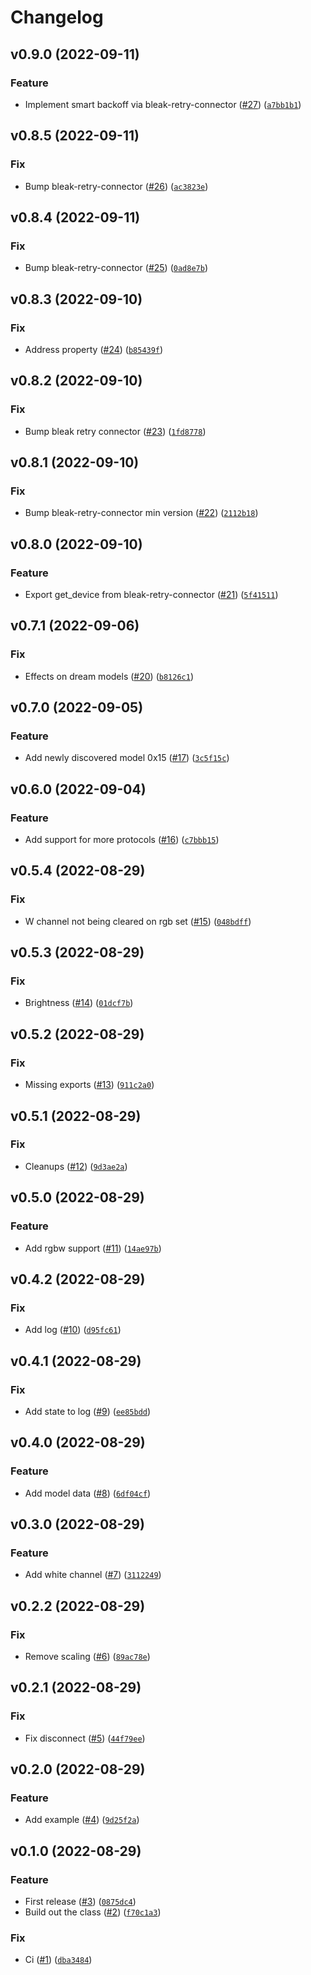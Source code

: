 # Changelog

<!--next-version-placeholder-->

## v0.9.0 (2022-09-11)
### Feature
* Implement smart backoff via bleak-retry-connector ([#27](https://github.com/Bluetooth-Devices/led-ble/issues/27)) ([`a7bb1b1`](https://github.com/Bluetooth-Devices/led-ble/commit/a7bb1b1707c103010398091d5291d8827b730d7e))

## v0.8.5 (2022-09-11)
### Fix
* Bump bleak-retry-connector ([#26](https://github.com/Bluetooth-Devices/led-ble/issues/26)) ([`ac3823e`](https://github.com/Bluetooth-Devices/led-ble/commit/ac3823e546e7263e345b1deae8a7f0b94487a89e))

## v0.8.4 (2022-09-11)
### Fix
* Bump bleak-retry-connector ([#25](https://github.com/Bluetooth-Devices/led-ble/issues/25)) ([`0ad8e7b`](https://github.com/Bluetooth-Devices/led-ble/commit/0ad8e7bc240bcd9abfffb7efccef93186072c25c))

## v0.8.3 (2022-09-10)
### Fix
* Address property ([#24](https://github.com/Bluetooth-Devices/led-ble/issues/24)) ([`b85439f`](https://github.com/Bluetooth-Devices/led-ble/commit/b85439febb7fbcfb9fa7e41a7a6f6991bd25dff4))

## v0.8.2 (2022-09-10)
### Fix
* Bump bleak retry connector ([#23](https://github.com/Bluetooth-Devices/led-ble/issues/23)) ([`1fd8778`](https://github.com/Bluetooth-Devices/led-ble/commit/1fd8778e738b09122a15ec486bc83c7313545692))

## v0.8.1 (2022-09-10)
### Fix
* Bump bleak-retry-connector min version ([#22](https://github.com/Bluetooth-Devices/led-ble/issues/22)) ([`2112b18`](https://github.com/Bluetooth-Devices/led-ble/commit/2112b18c4a7afbb5ea04a6d8c5ddb2f8232816da))

## v0.8.0 (2022-09-10)
### Feature
* Export get_device from bleak-retry-connector ([#21](https://github.com/Bluetooth-Devices/led-ble/issues/21)) ([`5f41511`](https://github.com/Bluetooth-Devices/led-ble/commit/5f41511cd1684eb9277fc63896da63d50127b168))

## v0.7.1 (2022-09-06)
### Fix
* Effects on dream models ([#20](https://github.com/Bluetooth-Devices/led-ble/issues/20)) ([`b8126c1`](https://github.com/Bluetooth-Devices/led-ble/commit/b8126c1f5fe098efcc8c3d3a43a42ed5cc9136d8))

## v0.7.0 (2022-09-05)
### Feature
* Add newly discovered model 0x15 ([#17](https://github.com/Bluetooth-Devices/led-ble/issues/17)) ([`3c5f15c`](https://github.com/Bluetooth-Devices/led-ble/commit/3c5f15c80520b76fe6fa9e0933f64c3419cd3b07))

## v0.6.0 (2022-09-04)
### Feature
* Add support for more protocols ([#16](https://github.com/Bluetooth-Devices/led-ble/issues/16)) ([`c7bbb15`](https://github.com/Bluetooth-Devices/led-ble/commit/c7bbb15ec2dd291f5918850b3bdddec8cf1abae6))

## v0.5.4 (2022-08-29)
### Fix
* W channel not being cleared on rgb set ([#15](https://github.com/Bluetooth-Devices/led-ble/issues/15)) ([`048bdff`](https://github.com/Bluetooth-Devices/led-ble/commit/048bdffd52ea78ba66a1d33793db58a725bc894b))

## v0.5.3 (2022-08-29)
### Fix
* Brightness ([#14](https://github.com/Bluetooth-Devices/led-ble/issues/14)) ([`01dcf7b`](https://github.com/Bluetooth-Devices/led-ble/commit/01dcf7bd5f92a0c487924211490ba0498708100d))

## v0.5.2 (2022-08-29)
### Fix
* Missing exports ([#13](https://github.com/Bluetooth-Devices/led-ble/issues/13)) ([`911c2a0`](https://github.com/Bluetooth-Devices/led-ble/commit/911c2a0dcbdc4041247fe53a060ae4a50a85faa7))

## v0.5.1 (2022-08-29)
### Fix
* Cleanups ([#12](https://github.com/Bluetooth-Devices/led-ble/issues/12)) ([`9d3ae2a`](https://github.com/Bluetooth-Devices/led-ble/commit/9d3ae2a80bfc9d17bc9603003852b010a56a2494))

## v0.5.0 (2022-08-29)
### Feature
* Add rgbw support ([#11](https://github.com/Bluetooth-Devices/led-ble/issues/11)) ([`14ae97b`](https://github.com/Bluetooth-Devices/led-ble/commit/14ae97ba4b51fb7ebb81634028e1eac623e9a3f5))

## v0.4.2 (2022-08-29)
### Fix
* Add log ([#10](https://github.com/Bluetooth-Devices/led-ble/issues/10)) ([`d95fc61`](https://github.com/Bluetooth-Devices/led-ble/commit/d95fc61d0745002709558bc05812e8b5589ada62))

## v0.4.1 (2022-08-29)
### Fix
* Add state to log ([#9](https://github.com/Bluetooth-Devices/led-ble/issues/9)) ([`ee85bdd`](https://github.com/Bluetooth-Devices/led-ble/commit/ee85bddec3b5dac4de1aa38742662ccf97fc0fda))

## v0.4.0 (2022-08-29)
### Feature
* Add model data ([#8](https://github.com/Bluetooth-Devices/led-ble/issues/8)) ([`6df04cf`](https://github.com/Bluetooth-Devices/led-ble/commit/6df04cf9d0dfeaf6836830634df8df1a2bcbeb95))

## v0.3.0 (2022-08-29)
### Feature
* Add white channel ([#7](https://github.com/Bluetooth-Devices/led-ble/issues/7)) ([`3112249`](https://github.com/Bluetooth-Devices/led-ble/commit/31122499beb71f7af68ad5854fb58f112803c654))

## v0.2.2 (2022-08-29)
### Fix
* Remove scaling ([#6](https://github.com/Bluetooth-Devices/led-ble/issues/6)) ([`89ac78e`](https://github.com/Bluetooth-Devices/led-ble/commit/89ac78e5e41e4c5123cb8ef39505ca6bb9c5e24e))

## v0.2.1 (2022-08-29)
### Fix
* Fix disconnect ([#5](https://github.com/Bluetooth-Devices/led-ble/issues/5)) ([`44f79ee`](https://github.com/Bluetooth-Devices/led-ble/commit/44f79eea35fb027299cda5b6c3fa06da9572f258))

## v0.2.0 (2022-08-29)
### Feature
* Add example ([#4](https://github.com/Bluetooth-Devices/led-ble/issues/4)) ([`9d25f2a`](https://github.com/Bluetooth-Devices/led-ble/commit/9d25f2a2fd1043cf4679215ce16c0888f9ed6fa8))

## v0.1.0 (2022-08-29)
### Feature
* First release ([#3](https://github.com/Bluetooth-Devices/led-ble/issues/3)) ([`0875dc4`](https://github.com/Bluetooth-Devices/led-ble/commit/0875dc4ca17960cb634b66c3a3c61f9ff2c5f490))
* Build out the class ([#2](https://github.com/Bluetooth-Devices/led-ble/issues/2)) ([`f70c1a3`](https://github.com/Bluetooth-Devices/led-ble/commit/f70c1a3288dfcf749200cab167f1ee67b2ffcd3e))

### Fix
* Ci ([#1](https://github.com/Bluetooth-Devices/led-ble/issues/1)) ([`dba3484`](https://github.com/Bluetooth-Devices/led-ble/commit/dba3484f8aabb76db51365179cfecfb1caeed528))
